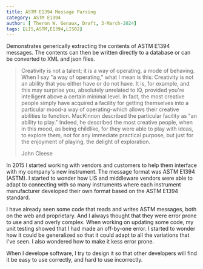 ```yaml
---
title: ASTM E1394 Message Parsing
category: ASTM E1394
author: [ Theron W. Genaux, Draft, 3-March-2024]
tags: [LIS,ASTM,E1394,LIS02]
---
```


Demonstrates generically extracting the contents of ASTM  E1394 messages. The contents can then be written directly to a database or can be converted to XML and json files.



> Creativity is not a talent; it is a way of operating, a mode of behaving. When I say "a way of operating," what I mean is this: Creativity is not an ability that you either have or do not have. It is, for example, and this may surprise you, absolutely unrelated to IQ, provided you're intelligent above a certain minimal level. In fact, the most creative people simply have acquired a facility for getting themselves into a particular mood-a way of operating-which allows their creative abilities to function. MacKinnon described the particular facility as "an ability to play." Indeed, he described the most creative people, when in this mood, as being childlike, for they were able to play with ideas, to explore them, not for any immediate practical purpose, but just for the enjoyment of playing, the delight of exploration.
>
> John Cleese



In 2015 I started working with vendors and customers to help them interface with my company's new instrument. The message format was ASTM E1394 (ASTM). I started to wonder how LIS and middleware vendors were able to adapt to connecting with so many instruments where each instrument manufacturer developed their own format based on the ASTM E1394 standard.

I have already seen some code that reads and writes ASTM messages, both on the web and proprietary. And I always thought that they were error prone to use and and overly complex. When working on updating some code, my unit testing showed that I had made an off-by-one error. I started to wonder how it could be generalized so that it could adapt to all the variations that I've seen. I also wondered how to make it kess error prone.



When I develope software, I try to design it so that other developers will find it be easy to use correctly, and hard to use incorrectly. 

